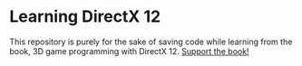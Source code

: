 # Learning DirectX 12
This repository is purely for the sake of saving code while learning from the book, 3D game
programming with DirectX 12. [Support the book!](http://www.amazon.com/Introduction-Programming-DirectX-Computer-Science/dp/1942270062/ref=sr_1_1?ie=UTF8&qid=1460231214&sr=8-1&keywords=directx+12)
